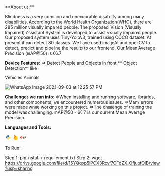 

<br />
 **About us:**

Blindness is a very common and unendurable disability among many disabilities. According to the World Health Organization(WHO), there are 285 million visually impaired people. The proposed iVision (Visually Impaired) Assistant System is developed to assist visually impaired people. 
Our proposed system uses Tiny-YoloV3, trained using COCO dataset. At present it can detect 80 classes. We have used imageAI and openCV to detect, predict and pipeline the results to our frontend.
Our Mean Average Precision (mAP@50) is 66.7

**Device Features:**
=> Detect People and Objects in front 
** Object Detection** like

Vehicles
Animals



![WhatsApp Image 2022-09-03 at 12 25 57 PM](https://user-images.githubusercontent.com/99355886/188301438-66d30fa1-f3ba-4336-8d33-261209a0b8c5.jpeg)

  
**Challenges we ran into:**
=>When installing and running software, libraries, and other components, we encountered numerous issues.
=>Many errors were made while working on this project.
=>The challenge of training the model was challenging. mAP@50 - 66.7 is our current Mean Average Precision.


**Languages and Tools:**  


<code><img height="20" src="https://raw.githubusercontent.com/github/explore/80688e429a7d4ef2fca1e82350fe8e3517d3494d/topics/python/python.png"></code>
<code><img height="20" src="https://raw.githubusercontent.com/github/explore/80688e429a7d4ef2fca1e82350fe8e3517d3494d/topics/firebase/firebase.png"></code>
<code><img height="20" src="https://raw.githubusercontent.com/github/explore/80688e429a7d4ef2fca1e82350fe8e3517d3494d/topics/git/git.png"></code>



To Run:

Step 1: pip instal -r requirement.txt
Step 2: wget https://drive.google.com/file/d/15YQqbp5iPCX3Rcvf7CFdZX_OfjuqfOiB/view?usp=sharing








